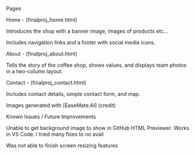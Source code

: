 Pages

Home - (finalproj_home.html)

Introduces the shop with a banner image, images of products etc...

Includes navigation links and a footer with social media icons.

About - (finalproj_about.html)

Tells the story of the coffee shop, shows values, and displays team photos in a two-column layout.

Contact - (finalproj_contact.html)

Includes contact details, simple contact form, and map.




Images generated with [EaseMate.AI] (credit)




Known Issues / Future Improvements

Unable to get background image to show in GitHub HTML Previewer. Works in VS Code. I tried many fixes to no avail

Was not able to finish screen resizing features
